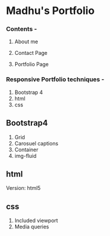 # Madhu's Portfolio 

### Contents - 

1. About me 

2. Contact Page

3. Portfolio Page

### Responsive Portfolio techniques -

1. Bootstrap 4
2. html
3. css

## Bootstrap4 

1. Grid
2. Carosuel captions
3. Container
4. img-fluid

## html

Version: html5

## css

1. Included viewport
2. Media queries
